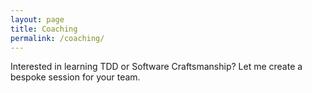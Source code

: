 ```yaml
---
layout: page
title: Coaching
permalink: /coaching/
---
```


Interested in learning TDD or Software Craftsmanship? Let me create a bespoke session for your team.
